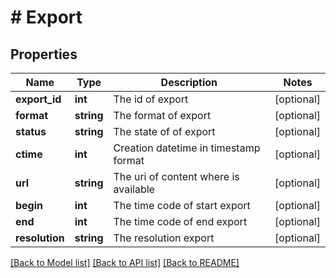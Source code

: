 # # Export

## Properties

Name | Type | Description | Notes
------------ | ------------- | ------------- | -------------
**export_id** | **int** | The id of export | [optional]
**format** | **string** | The format of export | [optional]
**status** | **string** | The state of of export | [optional]
**ctime** | **int** | Creation datetime in timestamp format | [optional]
**url** | **string** | The uri of content where is available | [optional]
**begin** | **int** | The time code of start export | [optional]
**end** | **int** | The time code of end export | [optional]
**resolution** | **string** | The resolution export | [optional]

[[Back to Model list]](../../README.md#models) [[Back to API list]](../../README.md#endpoints) [[Back to README]](../../README.md)

